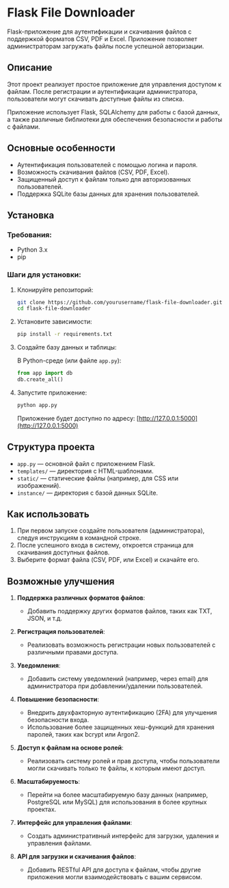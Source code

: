 # Flask File Downloader

Flask-приложение для аутентификации и скачивания файлов с поддержкой форматов CSV, PDF и Excel. Приложение позволяет администраторам загружать файлы после успешной авторизации.

## Описание

Этот проект реализует простое приложение для управления доступом к файлам. После регистрации и аутентификации администратора, пользователи могут скачивать доступные файлы из списка. 

Приложение использует Flask, SQLAlchemy для работы с базой данных, а также различные библиотеки для обеспечения безопасности и работы с файлами.

## Основные особенности

- Аутентификация пользователей с помощью логина и пароля.
- Возможность скачивания файлов (CSV, PDF, Excel).
- Защищенный доступ к файлам только для авторизованных пользователей.
- Поддержка SQLite базы данных для хранения пользователей.

## Установка

### Требования:
- Python 3.x
- pip

### Шаги для установки:

1. Клонируйте репозиторий:

    ```bash
    git clone https://github.com/yourusername/flask-file-downloader.git
    cd flask-file-downloader
    ```

2. Установите зависимости:

    ```bash
    pip install -r requirements.txt
    ```

3. Создайте базу данных и таблицы:

    В Python-среде (или файле `app.py`):

    ```python
    from app import db
    db.create_all()
    ```

4. Запустите приложение:

    ```bash
    python app.py
    ```

    Приложение будет доступно по адресу: [http://127.0.0.1:5000](http://127.0.0.1:5000)

## Структура проекта

- `app.py` — основной файл с приложением Flask.
- `templates/` — директория с HTML-шаблонами.
- `static/` — статические файлы (например, для CSS или изображений).
- `instance/` — директория с базой данных SQLite.

## Как использовать

1. При первом запуске создайте пользователя (администратора), следуя инструкциям в командной строке.
2. После успешного входа в систему, откроется страница для скачивания доступных файлов.
3. Выберите формат файла (CSV, PDF, или Excel) и скачайте его.

## Возможные улучшения

1. **Поддержка различных форматов файлов**:
   - Добавить поддержку других форматов файлов, таких как TXT, JSON, и т.д.
   
2. **Регистрация пользователей**:
   - Реализовать возможность регистрации новых пользователей с различными правами доступа.
   
3. **Уведомления**:
   - Добавить систему уведомлений (например, через email) для администратора при добавлении/удалении пользователей.
   
4. **Повышение безопасности**:
   - Внедрить двухфакторную аутентификацию (2FA) для улучшения безопасности входа.
   - Использование более защищенных хеш-функций для хранения паролей, таких как bcrypt или Argon2.
   
5. **Доступ к файлам на основе ролей**:
   - Реализовать систему ролей и прав доступа, чтобы пользователи могли скачивать только те файлы, к которым имеют доступ.

6. **Масштабируемость**:
   - Перейти на более масштабируемую базу данных (например, PostgreSQL или MySQL) для использования в более крупных проектах.

7. **Интерфейс для управления файлами**:
   - Создать административный интерфейс для загрузки, удаления и управления файлами.
   
8. **API для загрузки и скачивания файлов**:
   - Добавить RESTful API для доступа к файлам, чтобы другие приложения могли взаимодействовать с вашим сервисом.

